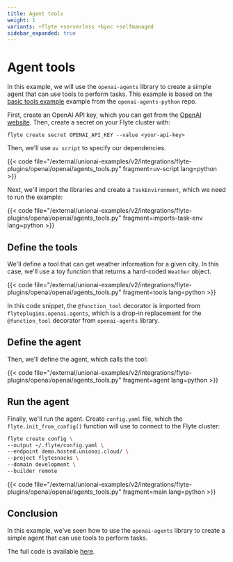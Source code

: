 ```yaml
---
title: Agent tools
weight: 1
variants: +flyte +serverless +byoc +selfmanaged
sidebar_expanded: true
---
```


# Agent tools

In this example, we will use the `openai-agents` library to create a simple agent that can use tools to perform tasks.
This example is based on the [basic tools example](https://github.com/openai/openai-agents-python/blob/main/examples/basic/tools.py) example from the `openai-agents-python` repo.

First, create an OpenAI API key, which you can get from the [OpenAI website](https://platform.openai.com/account/api-keys).
Then, create a secret on your Flyte cluster with:

```
flyte create secret OPENAI_API_KEY --value <your-api-key>
```

Then, we'll use `uv script` to specify our dependencies.

{{< code file="/external/unionai-examples/v2/integrations/flyte-plugins/openai/openai/agents_tools.py" fragment=uv-script lang=python >}}

Next, we'll import the libraries and create a `TaskEnvironment`, which we need to run the example:

{{< code file="/external/unionai-examples/v2/integrations/flyte-plugins/openai/openai/agents_tools.py" fragment=imports-task-env lang=python >}}

## Define the tools

We'll define a tool that can get weather information for a
given city. In this case, we'll use a toy function that returns a hard-coded `Weather` object.

{{< code file="/external/unionai-examples/v2/integrations/flyte-plugins/openai/openai/agents_tools.py" fragment=tools lang=python >}}

In this code snippet, the `@function_tool` decorator is imported from `flyteplugins.openai.agents`, which is a drop-in replacement for the `@function_tool` decorator from `openai-agents` library.

## Define the agent

Then, we'll define the agent, which calls the tool:

{{< code file="/external/unionai-examples/v2/integrations/flyte-plugins/openai/openai/agents_tools.py" fragment=agent lang=python >}}

## Run the agent

Finally, we'll run the agent. Create `config.yaml` file, which the `flyte.init_from_config()` function will use to connect to
the Flyte cluster:

```bash
flyte create config \
--output ~/.flyte/config.yaml \
--endpoint demo.hosted.unionai.cloud/ \
--project flytesnacks \
--domain development \
--builder remote
```

{{< code file="/external/unionai-examples/v2/integrations/flyte-plugins/openai/openai/agents_tools.py" fragment=main lang=python >}}

## Conclusion

In this example, we've seen how to use the `openai-agents` library to create a simple agent that can use tools to perform tasks.

The full code is available [here](https://github.com/unionai/unionai-examples/tree/main/v2/integrations/flyte-plugins/openai/openai).
